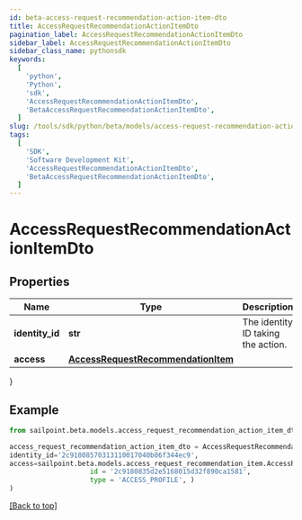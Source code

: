 ```yaml
---
id: beta-access-request-recommendation-action-item-dto
title: AccessRequestRecommendationActionItemDto
pagination_label: AccessRequestRecommendationActionItemDto
sidebar_label: AccessRequestRecommendationActionItemDto
sidebar_class_name: pythonsdk
keywords:
  [
    'python',
    'Python',
    'sdk',
    'AccessRequestRecommendationActionItemDto',
    'BetaAccessRequestRecommendationActionItemDto',
  ]
slug: /tools/sdk/python/beta/models/access-request-recommendation-action-item-dto
tags:
  [
    'SDK',
    'Software Development Kit',
    'AccessRequestRecommendationActionItemDto',
    'BetaAccessRequestRecommendationActionItemDto',
  ]
---
```


# AccessRequestRecommendationActionItemDto

## Properties

| Name | Type | Description | Notes |
| --- | --- | --- | --- |
| **identity_id** | **str** | The identity ID taking the action. | [required] |
| **access** | [**AccessRequestRecommendationItem**](access-request-recommendation-item) |  | [required] |

}

## Example

```python
from sailpoint.beta.models.access_request_recommendation_action_item_dto import AccessRequestRecommendationActionItemDto

access_request_recommendation_action_item_dto = AccessRequestRecommendationActionItemDto(
identity_id='2c91808570313110017040b06f344ec9',
access=sailpoint.beta.models.access_request_recommendation_item.AccessRequestRecommendationItem(
                    id = '2c9180835d2e5168015d32f890ca1581',
                    type = 'ACCESS_PROFILE', )
)

```

[[Back to top]](#)
